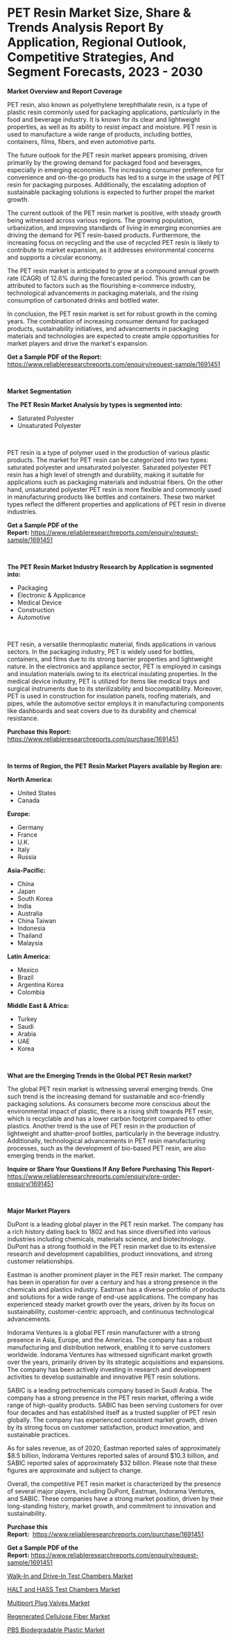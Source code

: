 <p><h1>PET Resin Market Size, Share & Trends Analysis Report By Application, Regional Outlook, Competitive Strategies, And Segment Forecasts, 2023 - 2030</h1></p><p><strong>Market Overview and Report Coverage</strong></p>
<p><p>PET resin, also known as polyethylene terephthalate resin, is a type of plastic resin commonly used for packaging applications, particularly in the food and beverage industry. It is known for its clear and lightweight properties, as well as its ability to resist impact and moisture. PET resin is used to manufacture a wide range of products, including bottles, containers, films, fibers, and even automotive parts.</p><p>The future outlook for the PET resin market appears promising, driven primarily by the growing demand for packaged food and beverages, especially in emerging economies. The increasing consumer preference for convenience and on-the-go products has led to a surge in the usage of PET resin for packaging purposes. Additionally, the escalating adoption of sustainable packaging solutions is expected to further propel the market growth.</p><p>The current outlook of the PET resin market is positive, with steady growth being witnessed across various regions. The growing population, urbanization, and improving standards of living in emerging economies are driving the demand for PET resin-based products. Furthermore, the increasing focus on recycling and the use of recycled PET resin is likely to contribute to market expansion, as it addresses environmental concerns and supports a circular economy.</p><p>The PET resin market is anticipated to grow at a compound annual growth rate (CAGR) of 12.6% during the forecasted period. This growth can be attributed to factors such as the flourishing e-commerce industry, technological advancements in packaging materials, and the rising consumption of carbonated drinks and bottled water.</p><p>In conclusion, the PET resin market is set for robust growth in the coming years. The combination of increasing consumer demand for packaged products, sustainability initiatives, and advancements in packaging materials and technologies are expected to create ample opportunities for market players and drive the market's expansion.</p></p>
<p><strong>Get a Sample PDF of the Report:</strong> <a href="https://www.reliableresearchreports.com/enquiry/request-sample/1691451">https://www.reliableresearchreports.com/enquiry/request-sample/1691451</a></p>
<p>&nbsp;</p>
<p><strong>Market Segmentation</strong></p>
<p><strong>The PET Resin Market Analysis by types is segmented into:</strong></p>
<p><ul><li>Saturated Polyester</li><li>Unsaturated Polyester</li></ul></p>
<p>&nbsp;</p>
<p><p>PET resin is a type of polymer used in the production of various plastic products. The market for PET resin can be categorized into two types: saturated polyester and unsaturated polyester. Saturated polyester PET resin has a high level of strength and durability, making it suitable for applications such as packaging materials and industrial fibers. On the other hand, unsaturated polyester PET resin is more flexible and commonly used in manufacturing products like bottles and containers. These two market types reflect the different properties and applications of PET resin in diverse industries.</p></p>
<p><strong>Get a Sample PDF of the Report:</strong>&nbsp;<a href="https://www.reliableresearchreports.com/enquiry/request-sample/1691451">https://www.reliableresearchreports.com/enquiry/request-sample/1691451</a></p>
<p>&nbsp;</p>
<p><strong>The PET Resin Market Industry Research by Application is segmented into:</strong></p>
<p><ul><li>Packaging</li><li>Electronic & Applicance</li><li>Medical Device</li><li>Construction</li><li>Automotive</li></ul></p>
<p>&nbsp;</p>
<p><p>PET resin, a versatile thermoplastic material, finds applications in various sectors. In the packaging industry, PET is widely used for bottles, containers, and films due to its strong barrier properties and lightweight nature. In the electronics and appliance sector, PET is employed in casings and insulation materials owing to its electrical insulating properties. In the medical device industry, PET is utilized for items like medical trays and surgical instruments due to its sterilizability and biocompatibility. Moreover, PET is used in construction for insulation panels, roofing materials, and pipes, while the automotive sector employs it in manufacturing components like dashboards and seat covers due to its durability and chemical resistance.</p></p>
<p><strong>Purchase this Report:</strong>&nbsp; <a href="https://www.reliableresearchreports.com/purchase/1691451">https://www.reliableresearchreports.com/purchase/1691451</a></p>
<p>&nbsp;</p>
<p><strong>In terms of Region, the PET Resin Market Players available by Region are:</strong></p>
<p>
    <p> <strong> North America: </strong>
        <ul>
            <li>United States</li>
            <li>Canada</li>
        </ul>
        </p> 
    <p> <strong> Europe: </strong>
        <ul>
            <li>Germany</li>
            <li>France</li>
            <li>U.K.</li>
            <li>Italy</li>
            <li>Russia</li>
        </ul>
        </p> 
    <p> <strong> Asia-Pacific: </strong>
        <ul>
            <li>China</li>
            <li>Japan</li>
            <li>South Korea</li>
            <li>India</li>
            <li>Australia</li>
            <li>China Taiwan</li>
            <li>Indonesia</li>
            <li>Thailand</li>
            <li>Malaysia</li>
        </ul>
        </p> 
    <p> <strong> Latin America: </strong>
        <ul>
            <li>Mexico</li>
            <li>Brazil</li>
            <li>Argentina Korea</li>
            <li>Colombia</li>
        </ul>
        </p> 
    <p> <strong> Middle East & Africa: </strong>
        <ul>
            <li>Turkey</li>
            <li>Saudi</li>
            <li>Arabia</li>
            <li>UAE</li>
            <li>Korea</li>
        </ul>
    </p>
    </p>
<p>&nbsp;</p>
<p><strong>What are the Emerging Trends in the Global PET Resin market?</strong></p>
<p><p>The global PET resin market is witnessing several emerging trends. One such trend is the increasing demand for sustainable and eco-friendly packaging solutions. As consumers become more conscious about the environmental impact of plastic, there is a rising shift towards PET resin, which is recyclable and has a lower carbon footprint compared to other plastics. Another trend is the use of PET resin in the production of lightweight and shatter-proof bottles, particularly in the beverage industry. Additionally, technological advancements in PET resin manufacturing processes, such as the development of bio-based PET resin, are also emerging trends in the market.</p></p>
<p><strong>Inquire or Share Your Questions If Any Before Purchasing This Report</strong>- <a href="https://www.reliableresearchreports.com/enquiry/pre-order-enquiry/1691451">https://www.reliableresearchreports.com/enquiry/pre-order-enquiry/1691451</a></p>
<p>&nbsp;</p>
<p><strong>Major Market Players</strong></p>
<p><p>DuPont is a leading global player in the PET resin market. The company has a rich history dating back to 1802 and has since diversified into various industries including chemicals, materials science, and biotechnology. DuPont has a strong foothold in the PET resin market due to its extensive research and development capabilities, product innovations, and strong customer relationships.</p><p>Eastman is another prominent player in the PET resin market. The company has been in operation for over a century and has a strong presence in the chemicals and plastics industry. Eastman has a diverse portfolio of products and solutions for a wide range of end-use applications. The company has experienced steady market growth over the years, driven by its focus on sustainability, customer-centric approach, and continuous technological advancements.</p><p>Indorama Ventures is a global PET resin manufacturer with a strong presence in Asia, Europe, and the Americas. The company has a robust manufacturing and distribution network, enabling it to serve customers worldwide. Indorama Ventures has witnessed significant market growth over the years, primarily driven by its strategic acquisitions and expansions. The company has been actively investing in research and development activities to develop sustainable and innovative PET resin solutions.</p><p>SABIC is a leading petrochemicals company based in Saudi Arabia. The company has a strong presence in the PET resin market, offering a wide range of high-quality products. SABIC has been serving customers for over four decades and has established itself as a trusted supplier of PET resin globally. The company has experienced consistent market growth, driven by its strong focus on customer satisfaction, product innovation, and sustainable practices.</p><p>As for sales revenue, as of 2020, Eastman reported sales of approximately $8.5 billion, Indorama Ventures reported sales of around $10.3 billion, and SABIC reported sales of approximately $32 billion. Please note that these figures are approximate and subject to change.</p><p>Overall, the competitive PET resin market is characterized by the presence of several major players, including DuPont, Eastman, Indorama Ventures, and SABIC. These companies have a strong market position, driven by their long-standing history, market growth, and commitment to innovation and sustainability.</p></p>
<p><strong>Purchase this Report:</strong>&nbsp;&nbsp;<a href="https://www.reliableresearchreports.com/purchase/1691451">https://www.reliableresearchreports.com/purchase/1691451</a></p>
<p></p>
<p><strong>Get a Sample PDF of the Report:</strong>&nbsp;<a href="https://www.reliableresearchreports.com/enquiry/request-sample/1691451">https://www.reliableresearchreports.com/enquiry/request-sample/1691451</a></p>
<p><p><a href="https://medium.com/@maryg156987/walk-in-and-drive-in-test-chambers-market-analysis-its-cagr-market-segmentation-and-global-0a219b20dd55">Walk-In and Drive-In Test Chambers Market</a></p><p><a href="https://medium.com/@nathanl41025/halt-and-hass-test-chambers-market-insight-market-trends-growth-forecasted-from-2023-to-2030-6f14395e2b2c">HALT and HASS Test Chambers Market</a></p><p><a href="https://medium.com/@peatebilly85475/multiport-plug-valves-market-size-reveals-the-best-marketing-channels-in-global-industry-ac449f34aff4">Multiport Plug Valves Market</a></p><p><a href="https://github.com/sofyaavrova/Market-Research-Report-List-1/blob/main/regenerated-cellulose-fiber-market.md">Regenerated Cellulose Fiber Market</a></p><p><a href="https://github.com/merzlyukov93/Market-Research-Report-List-1/blob/main/pbs-biodegradable-plastic-market.md">PBS Biodegradable Plastic Market</a></p></p>